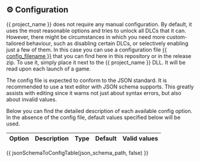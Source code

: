 ## ⚙ Configuration

{{ project_name }} does not require any manual configuration.
By default, it uses the most reasonable options and tries to unlock all DLCs that it can.
However, there might be circumstances in which you need more custom-tailored behaviour, such as disabling certain DLCs, or selectively enabling just a few of them.
In this case you can use a configuration file [{{ config_filename }}](res/{{config_filename}}) that you can find here in this repository or in the release zip.
To use it, simply place it next to the {{ project_name }} DLL.
It will be read upon each launch of a game.

The config file is expected to conform to the JSON standard. It is recommended to use a text editor with JSON schema supports. This greatly assists with editing since it warns not just about syntax errors, but also about invalid values.

Below you can find the detailed description of each available config option. In the absence of the config file, default values specified below will be used.

[//]: # (TODO: Add VS Code example screenshot)

| Option | Description | Type | Default | Valid values |
|--------|-------------|------|---------|--------------|
{{ jsonSchemaToConfigTable(json_schema_path, false) }}

[//]: # (TODO: Use footnotes to link to DB URL: https://docs.github.com/en/get-started/writing-on-github/getting-started-with-writing-and-formatting-on-github/basic-writing-and-formatting-syntax#footnotes)

[//]: # (TODO: Add not about previous config version)